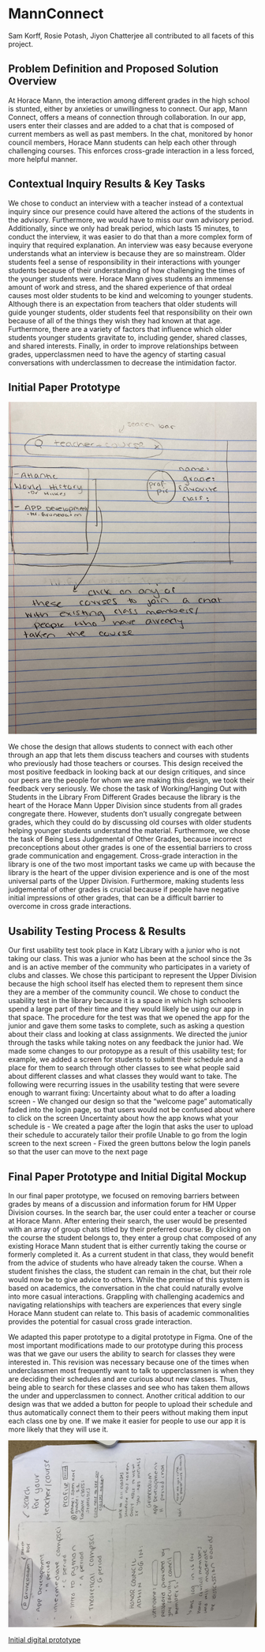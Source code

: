 # MannConnect

Sam Korff, Rosie Potash, Jiyon Chatterjee all contributed to all facets of this project.

## Problem Definition and Proposed Solution Overview

At Horace Mann, the interaction among different grades in the high school is stunted, either by anxieties or unwillingness to connect. Our app, Mann Connect, offers a means of connection through collaboration. In our app, users enter their classes and are added to a chat that is composed of current members as well as past members. In the chat, monitored by honor council members, Horace Mann students can help each other through challenging courses. This enforces cross-grade interaction in a less forced, more helpful manner. 

## Contextual Inquiry Results & Key Tasks

We chose to conduct an interview with a teacher instead of a contextual inquiry since our presence could have altered the actions of the students in the advisory. Furthermore, we would have to miss our own advisory period. Additionally, since we only had break period, which lasts 15 minutes, to conduct the interview, it was easier to do that than a more complex form of inquiry that required explanation. An interview was easy because everyone understands what an interview is because they are so mainstream. 
Older students feel a sense of responsibility in their interactions with younger students because of their understanding of how challenging the times of the younger students were. Horace Mann gives students an immense amount of work and stress, and the shared experience of that ordeal causes most older students to be kind and welcoming to younger students. Although there is an expectation from teachers that older students will guide younger students, older students feel that responsibility on their own because of all of the things they wish they had known at that age. Furthermore, there are a variety of factors that influence which older students younger students gravitate to, including gender, shared classes, and shared interests. Finally, in order to improve relationships between grades, upperclassmen need to have the agency of starting casual conversations with underclassmen to decrease the intimidation factor.

## Initial Paper Prototype

![](../IMG_8328.jpeg)

We chose the design that allows students to connect with each other through an app that lets them discuss teachers and courses with students who previously had those teachers or courses. This design received the most positive feedback in looking back at our design critiques, and since our peers are the people for whom we are making this design, we took their feedback very seriously. We chose the task of Working/Hanging Out with Students in the Library From Different Grades because the library is the heart of the Horace Mann Upper Division since students from all grades congregate there. However, students don’t usually congregate between grades, which they could do by discussing old courses with older students helping younger students understand the material. Furthermore, we chose the task of Being Less Judgemental of Other Grades, because incorrect preconceptions about other grades is one of the essential barriers to cross grade communication and engagement. Cross-grade interaction in the library is one of the two most important tasks we came up with because the library is the heart of the upper division experience and is one of the most universal parts of the Upper Division. Furthermore, making students less judgemental of other grades is crucial because if people have negative initial impressions of other grades, that can be a difficult barrier to overcome in cross grade interactions.

## Usability Testing Process & Results

Our first usability test took place in Katz Library with a junior who is not taking our class. This was a junior who has been at the school since the 3s and is an active member of the community who participates in a variety of clubs and classes. We chose this participant to represent the Upper Division because the high school itself has elected them to represent them since they are a member of the community council. We chose to conduct the usability test in the library because it is a space in which high schoolers spend a large part of their time and they would likely be using our app in that space. The procedure for the test was that we opened the app for the junior and gave them some tasks to complete, such as asking a question about their class and looking at class assignments. We directed the junior through the tasks while taking notes on any feedback the junior had. We made some changes to our protopype as  a result of this usability test; for example, we added a screen for students to submit their schedule and a place for them to search through other classes to see what people said about different classes and what classes they would want to take.
The following were recurring issues in the usability testing that were severe enough to warrant fixing:
Uncertainty about what to do after a loading screen - We changed our design so that the “welcome page” automatically faded into the login page, so that users would not be confused about where to click on the screen
Uncertainty about how the app knows what your schedule is - We created a page after the login that asks the user to upload their schedule to accurately tailor their profile
Unable to go from the login screen to the next screen - Fixed the green buttons below the login panels so that the user can move to the next page

## Final Paper Prototype and Initial Digital Mockup
In our final paper prototype, we focused on removing barriers between grades by means of a discussion and information forum for HM Upper Division courses. In the search bar, the user could enter a teacher or course at Horace Mann. After entering their search, the user would be presented with an array of group chats titled by their preferred course. By clicking on the course the student belongs to, they enter a group chat composed of any existing Horace Mann student that is either currently taking the course or formerly completed it. As a current student in that class, they would benefit from the advice of students who have already taken the course. When a student finishes the class, the student can remain in the chat, but their role would now be to give advice to others. While the premise of this system is based on academics, the conversation in the chat could naturally evolve into more casual interactions. Grappling with challenging academics and navigating relationships with teachers are experiences that every single Horace Mann student can relate to. This basis of academic commonalities provides the potential for casual cross grade interaction.

We adapted this paper prototype to a digital prototype in Figma. One of the most important modifications made to our prototype during this process was that we gave our users the ability to search for classes they were interested in. This revision was necessary because one of the times when underclassmen most frequently want to talk to upperclassmen is when they are deciding their schedules and are curious about new classes. Thus, being able to search for these classes and see who has taken them allows the under and upperclassmen to connect. Another critical addition to our design was that we added a button for people to upload their schedule and thus automatically connect them to their peers without making them input each class one by one. If we make it easier for people to use our app it is more likely that they will use it.

![](../IMG_8632.jpg)

[Initial digital prototype](https://www.figma.com/file/oag9nknDYIfeCZ6kluSsTW/Korffers-Connect-Design?node-id=0%3A1)
